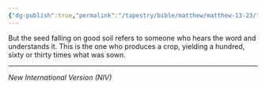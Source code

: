 ```yaml
---
{"dg-publish":true,"permalink":"/tapestry/bible/matthew/matthew-13-23/","title":"Matthew 13:23","tags":["bible-verse","bible-verse"],"dgHomeLink":true,"dgShowLocalGraph":true,"dgEnableSearch":true}
---
```


But the seed falling on good soil refers to someone who hears the word and understands it. This is the one who produces a crop, yielding a hundred, sixty or thirty times what was sown.

---
*New International Version (NIV)*